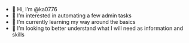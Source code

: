 - 👋 Hi, I’m @ka0776
- 👀 I’m interested in automating a few admin tasks
- 🌱 I’m currently learning my way around the basics
- 💞️ I’m looking to better understand what I will need as information and skills

<!---
ka0776/ka0776 is a ✨ special ✨ repository because its `README.md` (this file) appears on your GitHub profile.
You can click the Preview link to take a look at your changes.
--->
